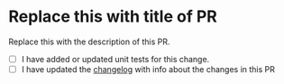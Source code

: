 # Replace this with title of PR

Replace this with the description of this PR.

<!-- Please check all the boxes with [x] -->

- [ ] I have added or updated unit tests for this change.
- [ ] I have updated the [changelog](../CHANGELOG.md) with info about the changes in this PR
